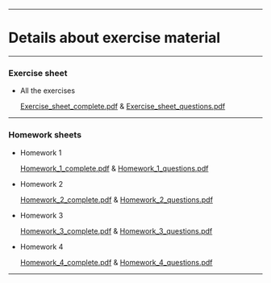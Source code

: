 <!-- -------------------------------------------------------------------------------- -->

<!-- Copyright 2021 Georgios Karagiannis -->

<!-- georgios.karagiannis@durham.ac.uk -->
<!-- Associate Professor -->
<!-- Department of Mathematical Sciences, Durham University, Durham,  UK  -->

<!-- This file is part of Bayesian_Statistics_Michaelmas_2021 (MATH3341/4031 Bayesian Statistics III/IV) -->
<!-- which is the material of the course (MATH3341/4031 Bayesian Statistics III/IV) -->
<!-- taught by Georgios P. Katagiannis in the Department of Mathematical Sciences   -->
<!-- in the University of Durham  in Michaelmas term in 2019 -->

<!-- Bayesian_Statistics_Michaelmas_2021 is free software: you can redistribute it and/or modify -->
<!-- it under the terms of the GNU General Public License as published by -->
<!-- the Free Software Foundation version 3 of the License. -->

<!-- Bayesian_Statistics_Michaelmas_2021 is distributed in the hope that it will be useful, -->
<!-- but WITHOUT ANY WARRANTY; without even the implied warranty of -->
<!-- MERCHANTABILITY or FITNESS FOR A PARTICULAR PURPOSE.  See the -->
<!-- GNU General Public License for more details. -->

<!-- You should have received a copy of the GNU General Public License -->
<!-- along with Bayesian_Statistics_Michaelmas_2021  If not, see <http://www.gnu.org/licenses/>. -->

<!-- -------------------------------------------------------------------------------- -->

<!-- -------------------------------------------------------------------------------- -->

<!-- Copyright 2019 Georgios Karagiannis -->

<!-- georgios.karagiannis@durham.ac.uk -->
<!-- Assistant Professor -->
<!-- Department of Mathematical Sciences, Durham University, Durham,  UK  -->

<!-- This file is part of Bayesian_Statistics (MATH3341/4031 Bayesian Statistics III/IV) -->
<!-- which is the material of the course (MATH3341/4031 Bayesian Statistics III/IV) -->
<!-- taught by Georgios P. Katagiannis in the Department of Mathematical Sciences   -->
<!-- in the University of Durham  in Michaelmas term in 2019 -->

<!-- Bayesian_Statistics is free software: you can redistribute it and/or modify -->
<!-- it under the terms of the GNU General Public License as published by -->
<!-- the Free Software Foundation version 3 of the License. -->

<!-- Bayesian_Statistics is distributed in the hope that it will be useful, -->
<!-- but WITHOUT ANY WARRANTY; without even the implied warranty of -->
<!-- MERCHANTABILITY or FITNESS FOR A PARTICULAR PURPOSE.  See the -->
<!-- GNU General Public License for more details. -->

<!-- You should have received a copy of the GNU General Public License -->
<!-- along with Bayesian_Statistics  If not, see <http://www.gnu.org/licenses/>. -->

<!-- -------------------------------------------------------------------------------- -->

------------------------------------------------------------------------

# Details about exercise material 

------------------------------------------------------------------------

### Exercise sheet

-   All the exercises

    [Exercise_sheet_complete.pdf](https://github.com/georgios-stats/Bayesian_Statistics_Michaelmas_2021/blob/master/Homework/Exercise_sheet_complete.pdf) & [Exercise_sheet_questions.pdf](https://github.com/georgios-stats/Bayesian_Statistics_Michaelmas_2021/blob/master/Homework/Exercise_sheet_questions.pdf)

------------------------------------------------------------------------


### Homework sheets

-   Homework 1

    [Homework_1_complete.pdf](https://github.com/georgios-stats/Bayesian_Statistics_Michaelmas_2021/blob/master/Homework/Homework_1_complete.pdf) & [Homework_1_questions.pdf](https://github.com/georgios-stats/Bayesian_Statistics_Michaelmas_2021/blob/master/Homework/Homework_1_questions.pdf)  

-   Homework 2

    [Homework_2_complete.pdf](https://github.com/georgios-stats/Bayesian_Statistics_Michaelmas_2021/blob/master/Homework/Homework_2_complete.pdf) & [Homework_2_questions.pdf](https://github.com/georgios-stats/Bayesian_Statistics_Michaelmas_2021/blob/master/Homework/Homework_2_questions.pdf)  


-   Homework 3

    [Homework_3_complete.pdf](https://github.com/georgios-stats/Bayesian_Statistics_Michaelmas_2021/blob/master/Homework/Homework_3_complete.pdf) & [Homework_3_questions.pdf](https://github.com/georgios-stats/Bayesian_Statistics_Michaelmas_2021/blob/master/Homework/Homework_3_questions.pdf)  


-   Homework 4

    [Homework_4_complete.pdf](https://github.com/georgios-stats/Bayesian_Statistics_Michaelmas_2021/blob/master/Homework/Homework_4_complete.pdf) & [Homework_4_questions.pdf](https://github.com/georgios-stats/Bayesian_Statistics_Michaelmas_2021/blob/master/Homework/Homework_4_questions.pdf)  



------------------------------------------------------------------------

